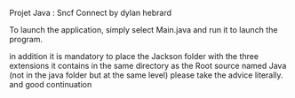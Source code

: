 Projet Java : Sncf Connect
by dylan hebrard


To launch the application, simply select Main.java and run it to launch the program.

in addition it is mandatory to place the Jackson folder with the three extensions it contains in the same directory as the Root source named Java (not in the java folder but at the same level) please take the advice literally.
and good continuation